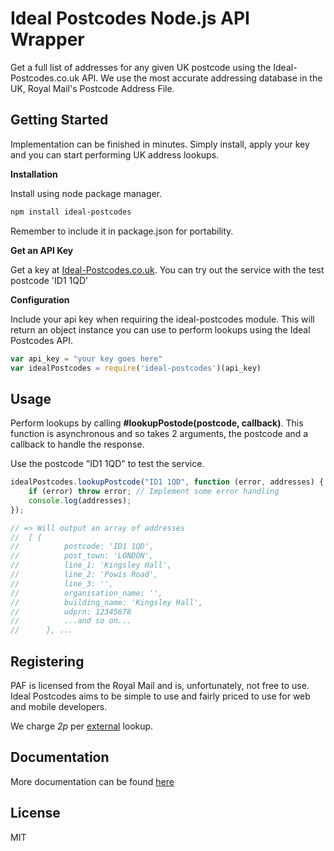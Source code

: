 # Ideal Postcodes Node.js API Wrapper

Get a full list of addresses for any given UK postcode using the Ideal-Postcodes.co.uk API. We use the most accurate addressing database in the UK, Royal Mail's Postcode Address File.

## Getting Started

Implementation can be finished in minutes. Simply install, apply your key and you can start performing UK address lookups.

**Installation**

Install using node package manager.

```bash
npm install ideal-postcodes
```

Remember to include it in package.json for portability.

**Get an API Key**

Get a key at [Ideal-Postcodes.co.uk](https://ideal-postcodes.co.uk). You can try out the service with the test postcode 'ID1 1QD'

**Configuration**

Include your api key when requiring the ideal-postcodes module. This will return an object instance you can use to perform lookups using the Ideal Postcodes API.

```javascript
var api_key = "your key goes here"
var idealPostcodes = require('ideal-postcodes')(api_key)
```

## Usage

Perform lookups by calling **#lookupPostode(postcode, callback)**. This function is asynchronous and so takes 2 arguments, the postcode and a callback to handle the response.

Use the postcode "ID1 1QD" to test the service.

```javascript
idealPostcodes.lookupPostcode("ID1 1QD", function (error, addresses) {
	if (error) throw error; // Implement some error handling
	console.log(addresses); 	
});

// => Will output an array of addresses
//	[ {
//			postcode: 'ID1 1QD',
//			post_town: 'LONDON',
//			line_1: 'Kingsley Hall',
//			line_2: 'Powis Road',
//			line_3: '', 
//			organisation_name: '',
//			building_name: 'Kingsley Hall',
//			udprn: 12345678 
// 			...and so on...
//		}, ...
```

## Registering

PAF is licensed from the Royal Mail and is, unfortunately, not free to use. Ideal Postcodes aims to be simple to use and fairly priced to use for web and mobile developers.

We charge _2p_ per [external](https://ideal-postcodes.co.uk/termsandconditions#external) lookup.

## Documentation
More documentation can be found [here](https://ideal-postcodes.co.uk/documentation)

## License
MIT